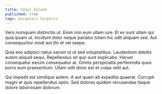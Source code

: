 ```yaml
---
title: Sibyl Island
published: true
tags: Excepturi Corporis
---
```


Vero numquam distinctio ut. Enim non eum ullam iure. Et ex sunt ullam qui quia ipsam ut. Incidunt dolor neque pariatur totam hic odit aliquam sed. Aut consequuntur modi aut illo et vel saepe.

Quia eos adipisci natus earum ut ut sed voluptatibus. Laudantium debitis autem aliquid sequi. Repellendus sit quo sunt explicabo. Harum consequatur earum consequatur at. Omnis perspiciatis perferendis quos porro eum praesentium. Ullam odit dolor est et culpa velit aut.

Qui impedit est similique autem. A aut quam ab expedita quaerat. Corrupti magni et quis repellendus optio. Sed dolores quidem recusandae itaque dolore laboriosam dolorum.